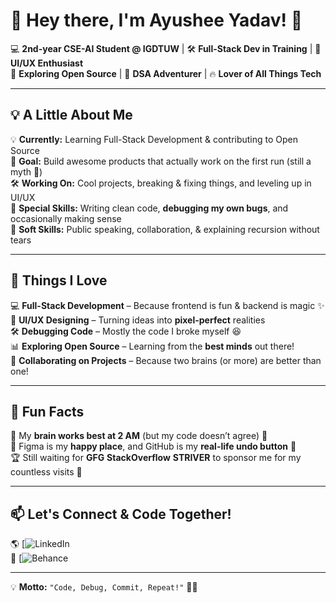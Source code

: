 # 👋 Hey there, I'm Ayushee Yadav! 🚀  

💻 **2nd-year CSE-AI Student @ IGDTUW** | 🛠 **Full-Stack Dev in Training** | 🎨 **UI/UX Enthusiast**  
🌱 **Exploring Open Source** | 🧠 **DSA Adventurer** | 🔥 **Lover of All Things Tech**  

---

## 💡 A Little About Me  
💡 **Currently:** Learning Full-Stack Development & contributing to Open Source  
🎯 **Goal:** Build awesome products that actually work on the first run (still a myth 🤡)  
🛠️ **Working On:** Cool projects, breaking & fixing things, and leveling up in UI/UX  
🧩 **Special Skills:** Writing clean code, **debugging my own bugs**, and occasionally making sense  
🚀 **Soft Skills:** Public speaking, collaboration, & explaining recursion without tears  

---

## 🎨 Things I Love  
💻 **Full-Stack Development** – Because frontend is fun & backend is magic ✨  
🎨 **UI/UX Designing** – Turning ideas into **pixel-perfect** realities  
🛠️ **Debugging Code** – Mostly the code I broke myself 😆  
📊 **Exploring Open Source** – Learning from the **best minds** out there!  
🤝 **Collaborating on Projects** – Because two brains (or more) are better than one!  

---

## 🎯 Fun Facts   
🌙 My **brain works best at 2 AM** (but my code doesn’t agree) 🌚  
🎨 Figma is my **happy place**, and GitHub is my **real-life undo button** 🔄  
🏆 Still waiting for **GFG** **StackOverflow** **STRIVER** to sponsor me for my countless visits 🤣  

---


## 📫 Let's Connect & Code Together!  
🌎 [![LinkedIn](https://www.linkedin.com/in/ayushee-yadav-533261273/)  
🐙 [![Behance](https://www.behance.net/ayusheeyadav)  

---

💡 **Motto:** `"Code, Debug, Commit, Repeat!"` 🔄🚀  
